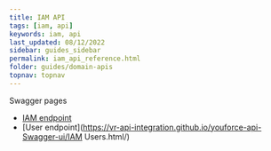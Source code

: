 ```yaml
---
title: IAM API
tags: [iam, api]
keywords: iam, api
last_updated: 08/12/2022
sidebar: guides_sidebar
permalink: iam_api_reference.html
folder: guides/domain-apis
topnav: topnav
---
```


Swagger pages
- [IAM endpoint](https://vr-api-integration.github.io/youforce-api-Swagger-ui/IAM.html)
- [User endpoint](https://vr-api-integration.github.io/youforce-api-Swagger-ui/IAM Users.html/)
